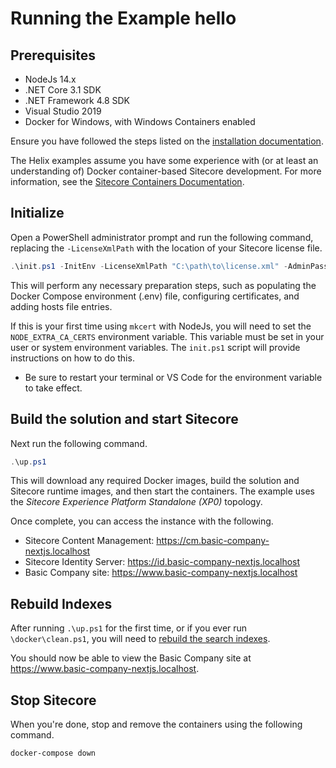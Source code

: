 # Running the Example hello

## Prerequisites

* NodeJs 14.x
* .NET Core 3.1 SDK
* .NET Framework 4.8 SDK
* Visual Studio 2019
* Docker for Windows, with Windows Containers enabled

Ensure you have followed the steps listed on the [installation documentation](https://sitecore.github.io/Helix.Examples/install.html).

The Helix examples assume you have some experience with (or at least an understanding of) Docker container-based Sitecore development. For more information, see the [Sitecore Containers Documentation](https://containers.doc.sitecore.com).


## Initialize

Open a PowerShell administrator prompt and run the following command, replacing the `-LicenseXmlPath` with the location of your Sitecore license file.

```ps1
.\init.ps1 -InitEnv -LicenseXmlPath "C:\path\to\license.xml" -AdminPassword "DesiredAdminPassword"
```

This will perform any necessary preparation steps, such as populating the Docker Compose environment (.env) file, configuring certificates, and adding hosts file entries.

If this is your first time using `mkcert` with NodeJs, you will
need to set the `NODE_EXTRA_CA_CERTS` environment variable. This variable
must be set in your user or system environment variables. The `init.ps1`
script will provide instructions on how to do this.
  * Be sure to restart your terminal or VS Code for the environment variable
    to take effect.

## Build the solution and start Sitecore

Next run the following command.

```ps1
.\up.ps1
```

This will download any required Docker images, build the solution and Sitecore runtime images, and then start the containers. The example uses the *Sitecore Experience Platform Standalone (XP0)* topology.

Once complete, you can access the instance with the following.

* Sitecore Content Management: https://cm.basic-company-nextjs.localhost
* Sitecore Identity Server: https://id.basic-company-nextjs.localhost
* Basic Company site: https://www.basic-company-nextjs.localhost

## Rebuild Indexes

After running `.\up.ps1` for the first time, or if you ever run `\docker\clean.ps1`, you will need to [rebuild the search indexes](https://doc.sitecore.com/developers/101/platform-administration-and-architecture/en/rebuild-search-indexes.html).

You should now be able to view the Basic Company site at https://www.basic-company-nextjs.localhost.

## Stop Sitecore

When you're done, stop and remove the containers using the following command.

```
docker-compose down
```
